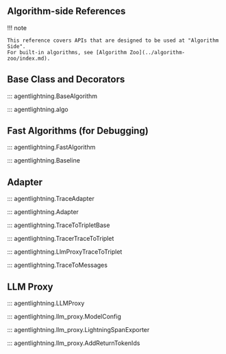 ## Algorithm-side References

!!! note

    This reference covers APIs that are designed to be used at "Algorithm Side".
    For built-in algorithms, see [Algorithm Zoo](../algorithm-zoo/index.md).

## Base Class and Decorators

::: agentlightning.BaseAlgorithm

::: agentlightning.algo

## Fast Algorithms (for Debugging)

::: agentlightning.FastAlgorithm

::: agentlightning.Baseline

## Adapter

::: agentlightning.TraceAdapter

::: agentlightning.Adapter

::: agentlightning.TraceToTripletBase

::: agentlightning.TracerTraceToTriplet

::: agentlightning.LlmProxyTraceToTriplet

::: agentlightning.TraceToMessages

## LLM Proxy

::: agentlightning.LLMProxy

::: agentlightning.llm_proxy.ModelConfig

::: agentlightning.llm_proxy.LightningSpanExporter

::: agentlightning.llm_proxy.AddReturnTokenIds
